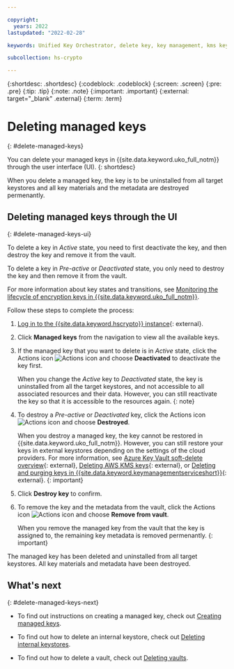 ```yaml
---

copyright:
  years: 2022
lastupdated: "2022-02-28"

keywords: Unified Key Orchestrator, delete key, key management, kms key, UKO

subcollection: hs-crypto

---
```


{:shortdesc: .shortdesc}
{:codeblock: .codeblock}
{:screen: .screen}
{:pre: .pre}
{:tip: .tip}
{:note: .note}
{:important: .important}
{:external: target="_blank" .external}
{:term: .term}


# Deleting managed keys
{: #delete-managed-keys}

You can delete your managed keys in {{site.data.keyword.uko_full_notm}} through the user interface (UI).
{: shortdesc}

When you delete a managed key, the key is to be uninstalled from all target keystores and all key materials and the metadata are destroyed permenantly.


## Deleting managed keys through the UI
{: #delete-managed-keys-ui}

To delete a key in _Active_ state, you need to first deactivate the key, and then destroy the key and remove it from the vault. 

To delete a key in _Pre-active_ or _Deactivated_ state, you only need to destroy the key and then remove it from the vault.

For more information about key states and transitions, see [Monitoring the lifecycle of encryption keys in {{site.data.keyword.uko_full_notm}}](/docs/hs-crypto?topic=hs-crypto-uko-key-states).

Follow these steps to complete the process:

1. [Log in to the {{site.data.keyword.hscrypto}} instance](https://cloud.ibm.com/login){: external}.
2. Click **Managed keys** from the navigation to view all the available keys.
3. If the managed key that you want to delete is in _Active_ state, click the Actions icon ![Actions icon](../icons/action-menu-icon.svg "Actions") and choose **Deactivated** to deactivate the key first.

   When you change the _Active_ key to _Deactivated_ state, the key is uninstalled from all the target keystores, and not accessible to all associated resources and their data. However, you can still reactivate the key so that it is accessible to the resources again.
    {: note}

4. To destroy a _Pre-active_ or _Deactivated_ key, click the Actions icon ![Actions icon](../icons/action-menu-icon.svg "Actions") and choose **Destroyed**.
    
    When you destroy a managed key, the key cannot be restored in {{site.data.keyword.uko_full_notm}}. However, you can still restore your keys in external keystores depending on the settings of the cloud providers. For more information, see [Azure Key Vault soft-delete overview](https://docs.microsoft.com/en-us/azure/key-vault/general/soft-delete-overview){: external}, [Deleting AWS KMS keys](https://docs.aws.amazon.com/kms/latest/developerguide/deleting-keys.html){: external}, or [Deleting and purging keys in {{site.data.keyword.keymanagementserviceshort}}](/docs/key-protect?topic=key-protect-delete-purge-keys){: external}.
    {: important}

5. Click **Destroy key** to confirm.
6. To remove the key and the metadata from the vault, click the Actions icon ![Actions icon](../icons/action-menu-icon.svg "Actions") and choose **Remove from vault**.
   
   When you remove the managed key from the vault that the key is assigned to, the remaining key metadata is removed permenantly. 
    {: important}

The managed key has been deleted and uninstalled from all target keystores. All key materials and metadata have been destroyed. 



## What's next
{: #delete-managed-keys-next}

- To find out instructions on creating a managed key, check out [Creating managed keys](/docs/hs-crypto?topic=hs-crypto-create-managed-keys).
  
- To find out how to delete an internal keystore, check out [Deleting internal keystores](/docs/hs-crypto?topic=hs-crypto-delete-internal-keystores).

- To find out how to delete a vault, check out [Deleting vaults](/docs/hs-crypto?topic=hs-crypto-delete-vaults).


